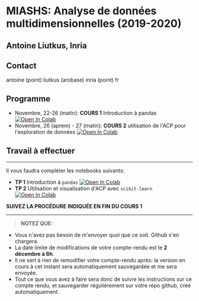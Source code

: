 # MIASHS: Analyse de données multidimensionnelles (2019-2020)
## Antoine Liutkus, Inria

## Contact
antoine (point) liutkus (arobase) inria (point) fr

## Programme
- Novembre, 22-26 (matin): __COURS 1__ Introduction à pandas [![Open In Colab](https://colab.research.google.com/assets/colab-badge.svg)](https://colab.research.google.com/github/campusplage/dimension-reduction/blob/master/colabs/1_Introduction_pandas.ipynb)
- Novembre, 26 (aprem) - 27 (matin): __COURS 2__ utilisation de l'ACP pour l'exploration de données [![Open In Colab](https://colab.research.google.com/assets/colab-badge.svg)](https://colab.research.google.com/github/campusplage/multidimensional-data/blob/master/colabs/2_Utilisation_ACP.ipynb)


## Travail à effectuer

---

Il vous faudra compléter les notebooks suivants:
* __TP 1__ Introduction à `pandas` [![Open In Colab](https://colab.research.google.com/assets/colab-badge.svg)](https://colab.research.google.com/github/campusplage/multidimensional-compte-rendus/blob/master/TP1_pandas.ipynb)
* __TP 2__ Utilisation et visualisation d'ACP avec `scikit-learn` [![Open In Colab](https://colab.research.google.com/assets/colab-badge.svg)](https://colab.research.google.com/github/campusplage/multidimensional-compte-rendus/blob/master/TP2_sklearn.ipynb)

__SUIVEZ LA PROCÉDURE INDIQUÉE EN FIN DU COURS 1__

---

> __NOTEZ QUE:__
  * Vous n'avez pas besoin de m'envoyer quoi que ce soit. Github s'en chargera.
  * La date limite de modifications de votre compte-rendu est le __2 décembre à 6h__.
  * Il ne sert à rien de remodifier votre compte-rendu après: la version en cours à cet instant sera automatiquement sauvegardée et me sera envoyée.
  * Tout ce que vous avez à faire sera donc de suivre les instructions sur ce compte rendu, et sauvegarder régulièrement sur votre répo github, créé automatiquement.
